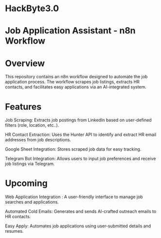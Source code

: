 # HackByte3.0

# Job Application Assistant - n8n Workflow

# Overview

This repository contains an n8n workflow designed to automate the job application process. The workflow scrapes job listings, extracts HR contacts, and facilitates easy applications via an AI-integrated system.

# Features

Job Scraping: Extracts job postings from LinkedIn based on user-defined filters (role, location, etc..).

HR Contact Extraction: Uses the Hunter API to identify and extract HR email addresses from job descriptions.

Google Sheet Integration: Stores scraped job data for easy tracking.

Telegram Bot Integration: Allows users to input job preferences and receive job listings via Telegram.

# Upcoming

Web Application Integration : A user-friendly interface to manage job searches and applications.

Automated Cold Emails: Generates and sends AI-crafted outreach emails to HR contacts.

Easy Apply: Automates job applications using user-submitted details and resumes.

